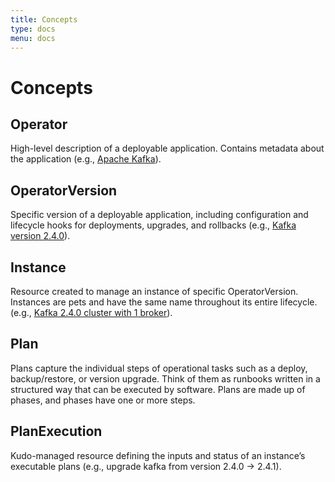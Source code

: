 ```yaml
---
title: Concepts
type: docs
menu: docs
---
```


# Concepts

## Operator

High-level description of a deployable application. Contains metadata about the application (e.g., [Apache Kafka](https://github.com/kudobuilder/kudo/blob/master/config/samples/kafka-framework.yaml)).

## OperatorVersion

Specific version of a deployable application, including configuration and lifecycle hooks for deployments, upgrades, and rollbacks (e.g., [Kafka version 2.4.0](https://github.com/kudobuilder/kudo/blob/master/config/samples/kafka-frameworkversion.yaml)).

## Instance

Resource created to manage an instance of specific OperatorVersion. Instances are pets and have the same name throughout its entire lifecycle. (e.g., [Kafka 2.4.0 cluster with 1 broker](https://github.com/kudobuilder/kudo/blob/master/config/samples/kafka-instance.yaml)).

## Plan

Plans capture the individual steps of operational tasks such as a deploy, backup/restore, or version upgrade. Think of them as runbooks written in a structured way that can be executed by software. Plans are made up of phases, and phases have one or more steps.

## PlanExecution

Kudo-managed resource defining the inputs and status of an instance’s executable plans (e.g., upgrade kafka from version 2.4.0 -> 2.4.1).
